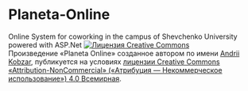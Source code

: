 # Planeta-Online
Online System for coworking in the campus of Shevchenko University powered with ASP.Net
<a rel="license" href="http://creativecommons.org/licenses/by-nc/4.0/"><img alt="Лицензия Creative Commons" style="border-width:0" src="https://i.creativecommons.org/l/by-nc/4.0/88x31.png" /></a><br />Произведение «<span xmlns:dct="http://purl.org/dc/terms/" property="dct:title">Planeta Online</span>» созданное автором по имени <a xmlns:cc="http://creativecommons.org/ns#" href="https://github.com/AndriiKobzar/Planeta-Online" property="cc:attributionName" rel="cc:attributionURL">Andrii Kobzar</a>, публикуется на условиях <a rel="license" href="http://creativecommons.org/licenses/by-nc/4.0/">лицензии Creative Commons «Attribution-NonCommercial» («Атрибуция — Некоммерческое использование») 4.0 Всемирная</a>.
